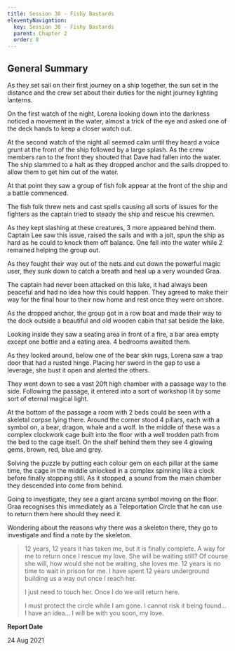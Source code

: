 ```yaml
---
title: Session 30 - Fishy Bastards
eleventyNavigation:
  key: Session 30 - Fishy Bastards
  parent: Chapter 2
  order: 8
---
```


## General Summary

As they set sail on their first journey on a ship together, the sun set in the distance and the crew set about their duties for the night journey lighting lanterns.  

 On the first watch of the night, Lorena looking down into the darkness noticed a movement in the water, almost a trick of the eye and asked one of the deck hands to keep a closer watch out.  

 At the second watch of the night all seemed calm until they heard a voice grunt at the front of the ship followed by a large splash. As the crew members ran to the front they shouted that Dave had fallen into the water. The ship slammed to a halt as they dropped anchor and the sails dropped to allow them to get him out of the water.  

 At that point they saw a group of fish folk appear at the front of the ship and a battle commenced.  

 The fish folk threw nets and cast spells causing all sorts of issues for the fighters as the captain tried to steady the ship and rescue his crewmen.  

 As they kept slashing at these creatures, 3 more appeared behind them. Captain Lee saw this issue, raised the sails and with a jolt, spun the ship as hard as he could to knock them off balance. One fell into the water while 2 remained helping the group out.  

 As they fought their way out of the nets and cut down the powerful magic user, they sunk down to catch a breath and heal up a very wounded Graa.  

 The captain had never been attacked on this lake, it had always been peaceful and had no idea how this could happen. They agreed to make their way for the final hour to their new home and rest once they were on shore.  

 As the dropped anchor, the group got in a row boat and made their way to the dock outside a beautiful and old wooden cabin that sat beside the lake.  

 Looking inside they saw a seating area in front of a fire, a bar area empty except one bottle and a eating area. 4 bedrooms awaited them.  

 As they looked around, below one of the bear skin rugs, Lorena saw a trap door that had a rusted hinge. Placing her sword in the gap to use a leverage, she bust it open and alerted the others.  

 They went down to see a vast 20ft high chamber with a passage way to the side. Following the passage, it entered into a sort of workshop lit by some sort of eternal magical light.  

 At the bottom of the passage a room with 2 beds could be seen with a skeletal corpse lying there. Around the corner stood 4 pillars, each with a symbol on, a bear, dragon, whale and a wolf. In the middle of these was a complex clockwork cage built into the floor with a well trodden path from the bed to the cage itself. On the shelf behind them they see 4 glowing gems, brown, red, blue and grey.  

 Solving the puzzle by putting each colour gem on each pillar at the same time, the cage in the middle unlocked in a complex spinning like a clock before finally stopping still. As it stopped, a sound from the main chamber they descended into come from behind.  

 Going to investigate, they see a giant arcana symbol moving on the floor. Graa recognises this immediately as a Teleportation Circle that he can use to return them here should they need it.  

 Wondering about the reasons why there was a skeleton there, they go to investigate and find a note by the skeleton.  

> 12 years, 12 years it has taken me, but it is finally complete. A way for me to return once I rescue my love. She will be waiting still? Of course she will, how would she not be waiting, she loves me. 12 years is no time to wait in prison for me. I have spent 12 years underground building us a way out once I reach her.  
>
> I just need to touch her. Once I do we will return here.  
>
> I must protect the circle while I am gone. I cannot risk it being found... I have an idea... I will be with you soon, my love.

**Report Date**

24 Aug 2021
